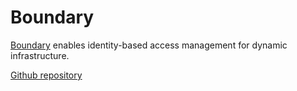 # Boundary

[Boundary](https://boundaryproject.io/) enables identity-based access management for dynamic infrastructure.

[Github repository](https://github.com/hashicorp/boundary)

